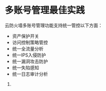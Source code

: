 # 多账号管理最佳实践

云防火墙多账号管理功能支持统一管控以下方面：

-   资产保护开关
-   访问控制策略管控
-   统一全流量分析
-   统一IPS入侵防护
-   统一漏洞攻击防护
-   统一失陷感知
-   统一日志审计分析

1.  
